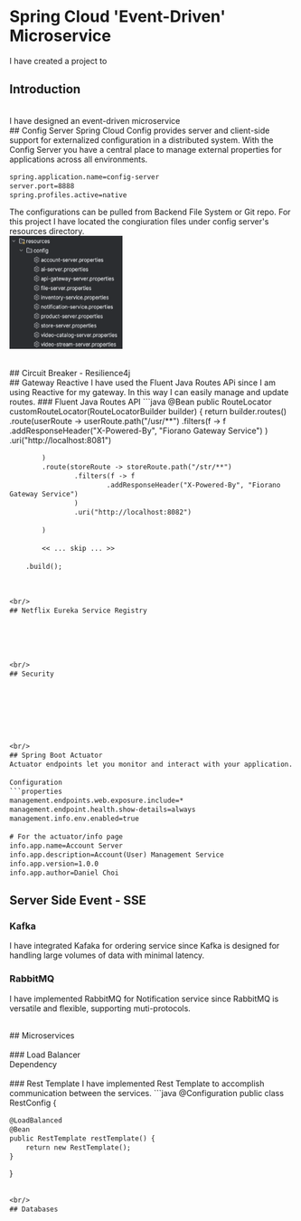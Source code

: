 # Spring Cloud 'Event-Driven' Microservice
I have created a project to 
<br/>
## Introduction

<br/>
I have designed an event-driven microservice 


<br/>
## Config Server
Spring Cloud Config provides server and client-side support for externalized configuration in a distributed system. With the Config Server you have a central place to manage external properties for applications across all environments.

```properties
spring.application.name=config-server
server.port=8888
spring.profiles.active=native
```
The configurations can be pulled from Backend File System or Git repo. For this project I have located the congiuration files under config server's resources directory.
<br/>
<img src="./readme/image/config-file-list.png" width="200" height="200"/>

<br/>
## Circuit Breaker - Resilience4j



<br/>
## Gateway Reactive
I have used the Fluent Java Routes APi since I am using Reactive for my gateway. In this way I can easily manage and update routes.
### Fluent Java Routes API
```java
@Bean
public RouteLocator customRouteLocator(RouteLocatorBuilder builder) {
    return builder.routes()
            .route(userRoute -> userRoute.path("/usr/**")
                    .filters(f -> f
                            .addResponseHeader("X-Powered-By", "Fiorano Gateway Service")
                    )
                    .uri("http://localhost:8081")
    
            )
            .route(storeRoute -> storeRoute.path("/str/**")
                    .filters(f -> f
                            .addResponseHeader("X-Powered-By", "Fiorano Gateway Service")
                    )
                    .uri("http://localhost:8082")
    
            )
            
            << ... skip ... >>
            
        .build();
```


<br/>
## Netflix Eureka Service Registry





<br/>
## Security







<br/>
## Spring Boot Actuator
Actuator endpoints let you monitor and interact with your application.

Configuration
```properties
management.endpoints.web.exposure.include=*
management.endpoint.health.show-details=always
management.info.env.enabled=true

# For the actuator/info page
info.app.name=Account Server
info.app.description=Account(User) Management Service
info.app.version=1.0.0
info.app.author=Daniel Choi
```

## Server Side Event - SSE
### Kafka
I have integrated Kafaka for ordering service since Kafka is designed for handling large volumes of data with minimal latency.

### RabbitMQ
I have implemented RabbitMQ for Notification service since RabbitMQ is versatile and flexible, supporting muti-protocols.


<br/>
## Microservices
<br/>

<br/>
### Load Balancer
<br/>
Dependency
<br/>




<br/>
### Rest Template
I have implemented Rest Template to accomplish communication between the services.
```java
@Configuration
public class RestConfig {

    @LoadBalanced
    @Bean
    public RestTemplate restTemplate() {
        return new RestTemplate();
    }
}
```

<br/>
## Databases







